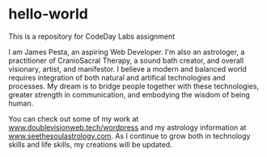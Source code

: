 # hello-world
This is a repository for CodeDay Labs assignment

I am James Pesta, an aspiring Web Developer. I'm also an astrologer, a practitioner of CranioSacral Therapy, a sound bath creator, and overall visionary, artist, and manifestor. I believe a modern and balanced world requires integration of both natural and artifical technologies and processes. My dream is to bridge people together with these technologies, greater strength in communication, and embodying the wisdom of being human.

You can check out some of my work at www.doublevisionweb.tech/wordpress and my astrology information at www.seethesoulastrology.com. As I continue to grow both in technology skills and life skills, my creations will be updated.
